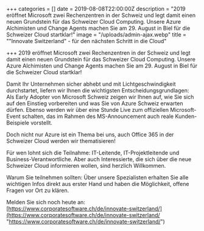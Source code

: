 +++
categories = []
date = 2019-08-08T22:00:00Z
description = "2019 eröffnet Microsoft zwei Rechenzentren in der Schweiz und legt damit einen neuen Grundstein für das Schweizer Cloud Computing. Unsere Azure Alchimisten und Change Agents machen Sie am 29. August in Biel für die Schweizer Cloud startklar!"
image = "/uploads/admin-ajax.webp"
title = "\"Innovate Switzerland\" - für den nächsten Schritt in die Cloud"

+++
2019 eröffnet Microsoft zwei Rechenzentren in der Schweiz und legt damit einen neuen Grundstein für das Schweizer Cloud Computing. Unsere Azure Alchimisten und Change Agents machen Sie am 29. August in Biel für die Schweizer Cloud startklar!

Damit Ihr Unternehmen sicher abhebt und mit Lichtgeschwindigkeit durchstartet, liefern wir Ihnen die wichtigsten Entscheidungsgrundlagen: Als Early Adopter von Microsoft Schweiz zeigen wir Ihnen auf, wie Sie sich auf den Einstieg vorbereiten und was Sie von Azure Schweiz erwarten dürfen. Ebenso werden wir über eine Stunde Live zum offiziellen Microsoft-Event schalten, das im Rahmen des MS-Announcement auch reale Kunden-Beispiele vorstellt.

Doch nicht nur Azure ist ein Thema bei uns, auch Office 365 in der Schweizer Cloud werden wir thematisieren!

Für wen lohnt sich die Teilnahme: IT-Leitende, IT-Projektleitende und Business-Verantwortliche. Aber auch Interessierte, die sich über die neue Schweizer Cloud informieren wollen, sind herzlich Willkommen.

Warum Sie teilnehmen sollten: Über unsere Spezialisten erhalten Sie alle wichtigen Infos direkt aus erster Hand und haben die Möglichkeit, offene Fragen vor Ort zu klären.

Melden Sie sich noch heute an: [https://www.corporatesoftware.ch/de/innovate-switzerland/](https://www.corporatesoftware.ch/de/innovate-switzerland/ "https://www.corporatesoftware.ch/de/innovate-switzerland/")